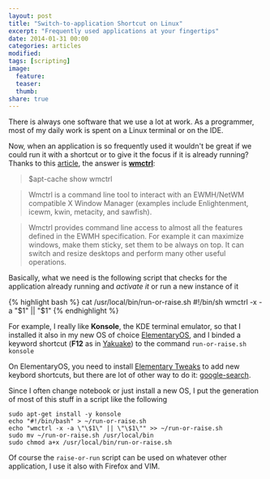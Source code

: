 ```yaml
---
layout: post
title: "Switch-to-application Shortcut on Linux"
excerpt: "Frequently used applications at your fingertips"
date: 2014-01-31 00:00
categories: articles
modified:
tags: [scripting]
image:
  feature:
  teaser:
  thumb:
share: true
---
```


There is always one software that we use a lot at work. As a programmer, most of my daily work is spent on a Linux terminal or on the IDE.

Now, when an application is so frequently used it wouldn't be great if we could run it with a shortcut or to give it the focus if it is already running? Thanks to this [article](http://vickychijwani.github.io/2012/04/15/blazing-fast-application-switching-in-linux/), the answer is **[wmctrl](http://linux.die.net/man/1/wmctrl)**:

> $apt-cache show wmctrl

> Wmctrl is a command line tool to interact with an EWMH/NetWM compatible X Window Manager (examples include Enlightenment, icewm, kwin, metacity, and sawfish).

> Wmctrl provides command line access to almost all the features defined in the EWMH specification. For example it can maximize windows, make them sticky, set them to be always on top. It can  switch and resize desktops and perform many other useful operations.

Basically, what we need is the following script that checks for the application already running and *activate it* or run a new instance of it

{% highlight bash %}
cat /usr/local/bin/run-or-raise.sh
#!/bin/sh
wmctrl -x -a "$1" || "$1"
{% endhighlight %}

For example, I really like **Konsole**, the KDE terminal emulator, so that I installed it also in my new OS of choice [ElementaryOS](http://elementaryos.org/), and I binded a keyword shortcut (**F12** as in [Yakuake](http://yakuake.kde.org/)) to the command `run-or-raise.sh konsole`

On ElementaryOS, you need to install [Elementary Tweaks](http://www.elementaryupdate.com/2013/06/finally-elementary-tweaks.html) to add new keybord shortcuts, but there are lot of other way to do it: [google-search](https://www.google.com/search?client=ubuntu&channel=fs&q=add+custom+keyword+shortcuts+linux&ie=utf-8&oe=utf-8&gfe_rd=ctrl&ei=tTzqUpSMLqqO8QeRroCAAg&gws_rd=cr).

Since I often change notebook or just install a new OS, I put the generation of most of this stuff in a script like the following

    sudo apt-get install -y konsole
    echo "#!/bin/bash" > ~/run-or-raise.sh
    echo "wmctrl -x -a \"\$1\" || \"\$1\"" >> ~/run-or-raise.sh
    sudo mv ~/run-or-raise.sh /usr/local/bin
    sudo chmod a+x /usr/local/bin/run-or-raise.sh

Of course the `raise-or-run` script can be used on whatever other application, I use it also with Firefox and VIM.
